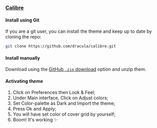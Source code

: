 ### [Calibre](https://calibre-ebook.com/)

#### Install using Git

If you are a git user, you can install the theme and keep up to date by cloning the repo:

```bash
git clone https://github.com/dracula/calibre.git
```

#### Install manually

Download using the [GitHub `.zip` download](https://github.com/dracula/calibre/archive/main.zip) option and unzip them.

#### Activating theme

1. Click on Preferences then Look & Feel;
2. Under Main interface, Click on Adjust colors;
3. Set Color-palette as Dark and Import the theme;
4. Press Ok and Apply;
5. You will have set color of cover grid by yourself;
6. Boom! It's working ✨

